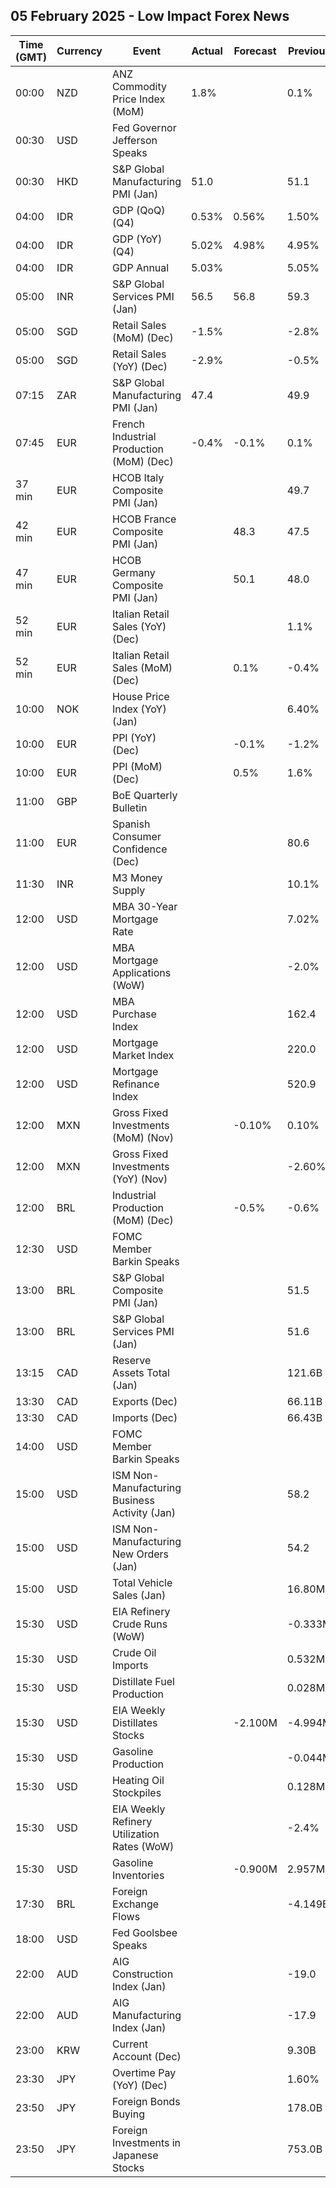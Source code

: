 ## 05 February 2025 - Low Impact Forex News

| Time (GMT) | Currency | Event | Actual | Forecast | Previous |
|------|----------|-------|--------|----------|----------|
| 00:00 | NZD | ANZ Commodity Price Index (MoM) | 1.8% |  | 0.1% |
| 00:30 | USD | Fed Governor Jefferson Speaks |  |  |  |
| 00:30 | HKD | S&P Global Manufacturing PMI (Jan) | 51.0 |  | 51.1 |
| 04:00 | IDR | GDP (QoQ) (Q4) | 0.53% | 0.56% | 1.50% |
| 04:00 | IDR | GDP (YoY) (Q4) | 5.02% | 4.98% | 4.95% |
| 04:00 | IDR | GDP Annual | 5.03% |  | 5.05% |
| 05:00 | INR | S&P Global Services PMI (Jan) | 56.5 | 56.8 | 59.3 |
| 05:00 | SGD | Retail Sales (MoM) (Dec) | -1.5% |  | -2.8% |
| 05:00 | SGD | Retail Sales (YoY) (Dec) | -2.9% |  | -0.5% |
| 07:15 | ZAR | S&P Global Manufacturing PMI (Jan) | 47.4 |  | 49.9 |
| 07:45 | EUR | French Industrial Production (MoM) (Dec) | -0.4% | -0.1% | 0.1% |
| 37 min | EUR | HCOB Italy Composite PMI (Jan) |  |  | 49.7 |
| 42 min | EUR | HCOB France Composite PMI (Jan) |  | 48.3 | 47.5 |
| 47 min | EUR | HCOB Germany Composite PMI (Jan) |  | 50.1 | 48.0 |
| 52 min | EUR | Italian Retail Sales (YoY) (Dec) |  |  | 1.1% |
| 52 min | EUR | Italian Retail Sales (MoM) (Dec) |  | 0.1% | -0.4% |
| 10:00 | NOK | House Price Index (YoY) (Jan) |  |  | 6.40% |
| 10:00 | EUR | PPI (YoY) (Dec) |  | -0.1% | -1.2% |
| 10:00 | EUR | PPI (MoM) (Dec) |  | 0.5% | 1.6% |
| 11:00 | GBP | BoE Quarterly Bulletin |  |  |  |
| 11:00 | EUR | Spanish Consumer Confidence (Dec) |  |  | 80.6 |
| 11:30 | INR | M3 Money Supply |  |  | 10.1% |
| 12:00 | USD | MBA 30-Year Mortgage Rate |  |  | 7.02% |
| 12:00 | USD | MBA Mortgage Applications (WoW) |  |  | -2.0% |
| 12:00 | USD | MBA Purchase Index |  |  | 162.4 |
| 12:00 | USD | Mortgage Market Index |  |  | 220.0 |
| 12:00 | USD | Mortgage Refinance Index |  |  | 520.9 |
| 12:00 | MXN | Gross Fixed Investments (MoM) (Nov) |  | -0.10% | 0.10% |
| 12:00 | MXN | Gross Fixed Investments (YoY) (Nov) |  |  | -2.60% |
| 12:00 | BRL | Industrial Production (MoM) (Dec) |  | -0.5% | -0.6% |
| 12:30 | USD | FOMC Member Barkin Speaks |  |  |  |
| 13:00 | BRL | S&P Global Composite PMI (Jan) |  |  | 51.5 |
| 13:00 | BRL | S&P Global Services PMI (Jan) |  |  | 51.6 |
| 13:15 | CAD | Reserve Assets Total (Jan) |  |  | 121.6B |
| 13:30 | CAD | Exports (Dec) |  |  | 66.11B |
| 13:30 | CAD | Imports (Dec) |  |  | 66.43B |
| 14:00 | USD | FOMC Member Barkin Speaks |  |  |  |
| 15:00 | USD | ISM Non-Manufacturing Business Activity (Jan) |  |  | 58.2 |
| 15:00 | USD | ISM Non-Manufacturing New Orders (Jan) |  |  | 54.2 |
| 15:00 | USD | Total Vehicle Sales (Jan) |  |  | 16.80M |
| 15:30 | USD | EIA Refinery Crude Runs (WoW) |  |  | -0.333M |
| 15:30 | USD | Crude Oil Imports |  |  | 0.532M |
| 15:30 | USD | Distillate Fuel Production |  |  | 0.028M |
| 15:30 | USD | EIA Weekly Distillates Stocks |  | -2.100M | -4.994M |
| 15:30 | USD | Gasoline Production |  |  | -0.044M |
| 15:30 | USD | Heating Oil Stockpiles |  |  | 0.128M |
| 15:30 | USD | EIA Weekly Refinery Utilization Rates (WoW) |  |  | -2.4% |
| 15:30 | USD | Gasoline Inventories |  | -0.900M | 2.957M |
| 17:30 | BRL | Foreign Exchange Flows |  |  | -4.149B |
| 18:00 | USD | Fed Goolsbee Speaks |  |  |  |
| 22:00 | AUD | AIG Construction Index (Jan) |  |  | -19.0 |
| 22:00 | AUD | AIG Manufacturing Index (Jan) |  |  | -17.9 |
| 23:00 | KRW | Current Account (Dec) |  |  | 9.30B |
| 23:30 | JPY | Overtime Pay (YoY) (Dec) |  |  | 1.60% |
| 23:50 | JPY | Foreign Bonds Buying |  |  | 178.0B |
| 23:50 | JPY | Foreign Investments in Japanese Stocks |  |  | 753.0B |
